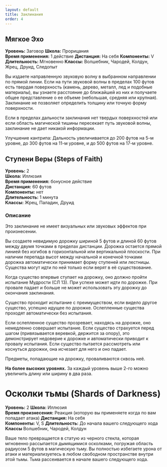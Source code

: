 ```yaml
---
layout: default
title: Заклинания
order: 4
---
```


## Мягкое Эхо
**Уровень:** Заговор
**Школа:** Прорицания  
**Время применения:** 1 действие
**Дистанция:** На себя
**Компоненты:** V
**Длительность:** Мгновенно
**Классы:** Волшебник, Чародей, Колдун, Жрец, Друид, Следопыт

Вы издаете направленную звуковую волну в выбранном направлении по прямой линии. Если на пути звуковой волны в пределах 100 футов есть твердая поверхность (камень, дерево, металл, лед и подобные материалы), вы узнаете расстояние до ближайшей из них и получаете общее представление о ее объеме (небольшая, средняя или крупная). Заклинание не позволяет определить толщину или точную форму поверхности.

Если в пределах дальности заклинания нет твердых поверхностей или если область магической тишины пересекает путь звуковой волны, заклинание не дает никакой информации.

Улучшение кантрипа: Дальность увеличивается до 200 футов на 5-м уровне, до 300 футов на 11-м уровне, и до 500 футов на 17-м уровне.

## Ступени Веры (Steps of Faith)
**Уровень:** 2  
**Школа:** Иллюзия  
**Время применения:** бонусное действие  
**Дистанция:** 60 футов  
**Компоненты:** нет  
**Длительность:** 1 минута  
**Классы:** Жрец, Паладин, Друид

### Описание
Это заклинание не имеет визуальных или звуковых эффектов при произнесении.

Вы создаете невидимую дорожку шириной 5 футов и длиной 60 футов между двумя точками в пределах дистанции. Дорожка остается прямой линией без изгибов в горизонтальной или вертикальной плоскости. При наличии перепада высот между начальной и конечной точками дорожка автоматически принимает форму ступеней или лестницы. Существа могут идти по ней только если верят в её существование.

Когда существо впервые ступает на дорожку, оно должно пройти испытание Мудрости (СЛ 13). При успехе может идти по дорожке. При провале падает и больше не может использовать эту дорожку до окончания заклинания.

Существо проходит испытание с преимуществом, если видело другое существо, успешно идущее по дорожке. Ослепленные существа проходят автоматически без испытания.

Если ослепленное существо прозревает, находясь на дорожке, оно немедленно совершает испытание. Если существо страхуется перед шагом (привязывается веревкой, держится за опору), это демонстрирует недоверие к дорожке и автоматически приводит к провалу испытания. Если существо пытается рассмотреть или коснуться дорожки, она исчезает для него и оно падает.

Предметы, попадающие на дорожку, проваливаются сквозь неё.

**На более высоких уровнях.** За каждый уровень выше 2-го можно увеличить длину или ширину в два раза.


# Осколки тьмы (Shards of Darkness)
**Уровень:** 2 
**Школа:** Иллюзия  
**Время произнесения:** Реакция (которую вы применяете когда по вам попадает атака)
**Дистанция:** На себя  
**Компоненты:** V, S
**Длительность:** До начала вашего следующего хода
**Классы** Волшебник, Чародей, Колдун

Ваше тело превращается в статую из черного стекла, которая мгновенно рассыпается дымящимися осколками, погружая область радиусом 5 футов в магическую тьму. Вы полностью избегаете урона от атаки и материализуетесь в любом свободном пространстве внутри этой тьмы. Тьма рассеивается в начале вашего следующего хода.


